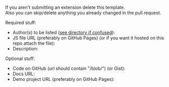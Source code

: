 If you aren't submitting an extension delete this template.  
Also you can skip/delete anything you already changed in the pull request.

Required stuff:
 
* Author(s) to be listed ([see directory if confused](http://savaka2.github.io/scratch-extensions-directory/)): 
* JS file URL (preferably on GitHub Pages) (or if you want it hosted on this repo attach the file): 
* Description: 

Optional stuff:

* Code on GitHub (url should contain "/blob/") (or Gist): 
* Docs URL: 
* Demo project URL (preferably on GitHub Pages): 